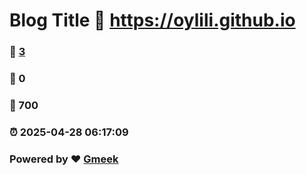 # Blog Title :link: https://oylili.github.io 
### :page_facing_up: [3](https://oylili.github.io/tag.html) 
### :speech_balloon: 0 
### :hibiscus: 700 
### :alarm_clock: 2025-04-28 06:17:09 
### Powered by :heart: [Gmeek](https://github.com/Meekdai/Gmeek)
